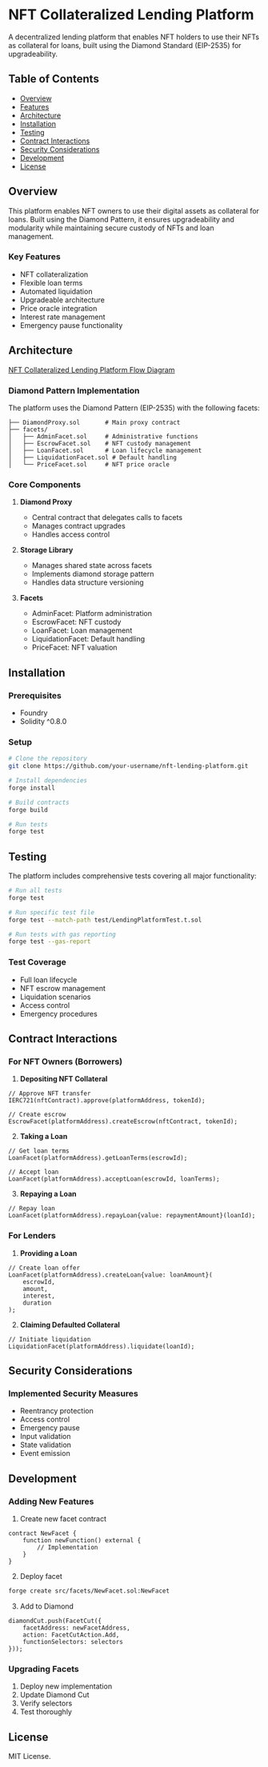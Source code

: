 # NFT Collateralized Lending Platform

A decentralized lending platform that enables NFT holders to use their NFTs as collateral for loans, built using the Diamond Standard (EIP-2535) for upgradeability.

## Table of Contents
- [Overview](#overview)
- [Features](#features)
- [Architecture](#architecture)
- [Installation](#installation)
- [Testing](#testing)
- [Contract Interactions](#contract-interactions)
- [Security Considerations](#security-considerations)
- [Development](#development)
- [License](#license)

## Overview

This platform enables NFT owners to use their digital assets as collateral for loans. Built using the Diamond Pattern, it ensures upgradeability and modularity while maintaining secure custody of NFTs and loan management.

### Key Features
- NFT collateralization
- Flexible loan terms
- Automated liquidation
- Upgradeable architecture
- Price oracle integration
- Interest rate management
- Emergency pause functionality

## Architecture

[NFT Collateralized Lending Platform Flow Diagram](https://app.eraser.io/workspace/RjVO5XWiFb0eH50AcEPc?origin=share&elements=_h_MN4VxWp80G0x_GNDzLw)

### Diamond Pattern Implementation
The platform uses the Diamond Pattern (EIP-2535) with the following facets:

```
├── DiamondProxy.sol       # Main proxy contract
├── facets/
│   ├── AdminFacet.sol     # Administrative functions
│   ├── EscrowFacet.sol    # NFT custody management
│   ├── LoanFacet.sol      # Loan lifecycle management
│   ├── LiquidationFacet.sol # Default handling
│   └── PriceFacet.sol     # NFT price oracle
```

### Core Components

1. **Diamond Proxy**
   - Central contract that delegates calls to facets
   - Manages contract upgrades
   - Handles access control

2. **Storage Library**
   - Manages shared state across facets
   - Implements diamond storage pattern
   - Handles data structure versioning

3. **Facets**
   - AdminFacet: Platform administration
   - EscrowFacet: NFT custody
   - LoanFacet: Loan management
   - LiquidationFacet: Default handling
   - PriceFacet: NFT valuation

## Installation

### Prerequisites
- Foundry
- Solidity ^0.8.0

### Setup
```bash
# Clone the repository
git clone https://github.com/your-username/nft-lending-platform.git

# Install dependencies
forge install

# Build contracts
forge build

# Run tests
forge test
```

## Testing

The platform includes comprehensive tests covering all major functionality:

```bash
# Run all tests
forge test

# Run specific test file
forge test --match-path test/LendingPlatformTest.t.sol

# Run tests with gas reporting
forge test --gas-report
```

### Test Coverage
- Full loan lifecycle
- NFT escrow management
- Liquidation scenarios
- Access control
- Emergency procedures

## Contract Interactions

### For NFT Owners (Borrowers)

1. **Depositing NFT Collateral**
```solidity
// Approve NFT transfer
IERC721(nftContract).approve(platformAddress, tokenId);

// Create escrow
EscrowFacet(platformAddress).createEscrow(nftContract, tokenId);
```

2. **Taking a Loan**
```solidity
// Get loan terms
LoanFacet(platformAddress).getLoanTerms(escrowId);

// Accept loan
LoanFacet(platformAddress).acceptLoan(escrowId, loanTerms);
```

3. **Repaying a Loan**
```solidity
// Repay loan
LoanFacet(platformAddress).repayLoan{value: repaymentAmount}(loanId);
```

### For Lenders

1. **Providing a Loan**
```solidity
// Create loan offer
LoanFacet(platformAddress).createLoan{value: loanAmount}(
    escrowId,
    amount,
    interest,
    duration
);
```

2. **Claiming Defaulted Collateral**
```solidity
// Initiate liquidation
LiquidationFacet(platformAddress).liquidate(loanId);
```

## Security Considerations

### Implemented Security Measures
- Reentrancy protection
- Access control
- Emergency pause
- Input validation
- State validation
- Event emission



## Development

### Adding New Features

1. Create new facet contract
```solidity
contract NewFacet {
    function newFunction() external {
        // Implementation
    }
}
```

2. Deploy facet
```bash
forge create src/facets/NewFacet.sol:NewFacet
```

3. Add to Diamond
```solidity
diamondCut.push(FacetCut({
    facetAddress: newFacetAddress,
    action: FacetCutAction.Add,
    functionSelectors: selectors
}));
```

### Upgrading Facets

1. Deploy new implementation
2. Update Diamond Cut
3. Verify selectors
4. Test thoroughly

## License

MIT License. 
